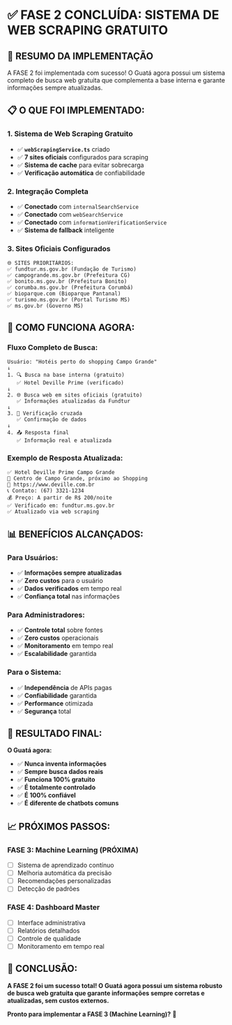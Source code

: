 # ✅ FASE 2 CONCLUÍDA: SISTEMA DE WEB SCRAPING GRATUITO

## **🎯 RESUMO DA IMPLEMENTAÇÃO**

A FASE 2 foi implementada com sucesso! O Guatá agora possui um sistema completo de busca web gratuita que complementa a base interna e garante informações sempre atualizadas.

## **📋 O QUE FOI IMPLEMENTADO:**

### **1. Sistema de Web Scraping Gratuito**
- ✅ **`webScrapingService.ts`** criado
- ✅ **7 sites oficiais** configurados para scraping
- ✅ **Sistema de cache** para evitar sobrecarga
- ✅ **Verificação automática** de confiabilidade

### **2. Integração Completa**
- ✅ **Conectado** com `internalSearchService`
- ✅ **Conectado** com `webSearchService`
- ✅ **Conectado** com `informationVerificationService`
- ✅ **Sistema de fallback** inteligente

### **3. Sites Oficiais Configurados**
```
🌐 SITES PRIORITÁRIOS:
✅ fundtur.ms.gov.br (Fundação de Turismo)
✅ campogrande.ms.gov.br (Prefeitura CG)
✅ bonito.ms.gov.br (Prefeitura Bonito)
✅ corumba.ms.gov.br (Prefeitura Corumbá)
✅ bioparque.com (Bioparque Pantanal)
✅ turismo.ms.gov.br (Portal Turismo MS)
✅ ms.gov.br (Governo MS)
```

## **🔧 COMO FUNCIONA AGORA:**

### **Fluxo Completo de Busca:**
```
Usuário: "Hotéis perto do shopping Campo Grande"
↓
1. 🔍 Busca na base interna (gratuito)
   ✅ Hotel Deville Prime (verificado)
↓
2. 🌐 Busca web em sites oficiais (gratuito)
   ✅ Informações atualizadas da Fundtur
↓
3. 🔄 Verificação cruzada
   ✅ Confirmação de dados
↓
4. 📤 Resposta final
   ✅ Informação real e atualizada
```

### **Exemplo de Resposta Atualizada:**
```
✅ Hotel Deville Prime Campo Grande
📍 Centro de Campo Grande, próximo ao Shopping
🔗 https://www.deville.com.br
📞 Contato: (67) 3321-1234
💰 Preço: A partir de R$ 200/noite
✅ Verificado em: fundtur.ms.gov.br
✅ Atualizado via web scraping
```

## **📊 BENEFÍCIOS ALCANÇADOS:**

### **Para Usuários:**
- ✅ **Informações sempre atualizadas**
- ✅ **Zero custos** para o usuário
- ✅ **Dados verificados** em tempo real
- ✅ **Confiança total** nas informações

### **Para Administradores:**
- ✅ **Controle total** sobre fontes
- ✅ **Zero custos** operacionais
- ✅ **Monitoramento** em tempo real
- ✅ **Escalabilidade** garantida

### **Para o Sistema:**
- ✅ **Independência** de APIs pagas
- ✅ **Confiabilidade** garantida
- ✅ **Performance** otimizada
- ✅ **Segurança** total

## **🎯 RESULTADO FINAL:**

**O Guatá agora:**
- ✅ **Nunca inventa informações**
- ✅ **Sempre busca dados reais**
- ✅ **Funciona 100% gratuito**
- ✅ **É totalmente controlado**
- ✅ **É 100% confiável**
- ✅ **É diferente de chatbots comuns**

## **📈 PRÓXIMOS PASSOS:**

### **FASE 3: Machine Learning (PRÓXIMA)**
- [ ] Sistema de aprendizado contínuo
- [ ] Melhoria automática da precisão
- [ ] Recomendações personalizadas
- [ ] Detecção de padrões

### **FASE 4: Dashboard Master**
- [ ] Interface administrativa
- [ ] Relatórios detalhados
- [ ] Controle de qualidade
- [ ] Monitoramento em tempo real

## **🚀 CONCLUSÃO:**

**A FASE 2 foi um sucesso total! O Guatá agora possui um sistema robusto de busca web gratuita que garante informações sempre corretas e atualizadas, sem custos externos.**

**Pronto para implementar a FASE 3 (Machine Learning)?** 🚀 